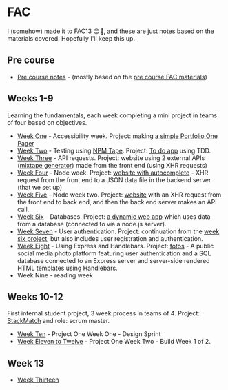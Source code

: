 # FAC

I (somehow) made it to FAC13 😊🎉, and these are just notes based on the materials covered. Hopefully I'll keep this up.

## Pre course
*   [Pre course notes](https://github.com/helenzhou6/FAC-Notes/blob/master/precourse.markdown) - (mostly based on the [pre course FAC materials](https://github.com/foundersandcoders/master-reference/tree/master/coursebook/precourse))

## Weeks 1-9
Learning the fundamentals, each week completing a mini project in teams of four based on objectives.
*   [Week One](https://github.com/helenzhou6/FAC-Notes/blob/master/weekOne.md) - Accessibility week. Project: making [a simple Portfolio One Pager](https://github.com/fac-13/plhh)
*   [Week Two](https://github.com/helenzhou6/FAC-Notes/blob/master/weekTwo.md) - Testing using [NPM Tape](https://www.npmjs.com/package/tape). Project: [To do app](https://github.com/fac-13/PLHH-ToDo) using TDD.
*   [Week Three](https://github.com/helenzhou6/FAC-Notes/blob/master/weekThree.md) - API requests. Project: website using 2 external APIs ([mixtape generator](https://github.com/fac-13/vith-Mixtape)) made from the front end (using XHR requests)
*   [Week Four](https://github.com/helenzhou6/FAC-Notes/blob/master/weekFour.md) - Node week. Project: [website with autocomplete](https://github.com/fac-13/vithAutocomplete) - XHR request from the front end to a JSON data file in the backend server (that we set up)
*   [Week Five](https://github.com/helenzhou6/FAC-Notes/blob/master/weekFive.md) - Node week two. Project: [website](https://github.com/fac-13/jeth) with an XHR request from the front end to back end, and then the back end server makes an API call.
*   [Week Six](https://github.com/helenzhou6/FAC-Notes/blob/master/weekSix.md) - Databases. Project: [a dynamic web app](https://github.com/fac-13/HEII-topics) which uses data from a database (connected to via a node.js server).
*   [Week Seven](https://github.com/helenzhou6/FAC-Notes/blob/master/weekSeven.md) - User authentication. Project: continuation from the [week six project](https://github.com/fac-13/HEII-topics), but also includes user registration and authentication.
*   [Week Eight](https://github.com/helenzhou6/FAC-Notes/blob/master/weekEight.md) - Using Express and Handlebars. Project: [fotos](https://github.com/fac-13/fotos) - A public social media photo platform featuring user authentication and a SQL database connected to an Express server and server-side rendered HTML templates using Handlebars.
* Week Nine - reading week

## Weeks 10-12
First internal student project, 3 week process in teams of 4. Project: [StackMatch](https://github.com/fac-13/stackMatch) and role: scrum master.
* [Week Ten](https://github.com/helenzhou6/FAC-Notes/blob/master/weekTen.md) - Project One Week One - Design Sprint
* [Week Eleven to Twelve](https://github.com/helenzhou6/FAC-Notes/blob/master/weekEleventoTwelve.md) - Project One Week Two - Build Week 1 of 2.

## Week 13
* [Week Thirteen]()
